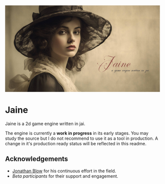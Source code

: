 ![Logo](./doc/banner.png)

# Jaine

Jaine is a 2d game engine written in jai. 

The engine is currently a **work in progress** in its early stages. 
You may study the source but I do not recommend to use it as a tool in production. 
A change in it's production ready status will be reflected in this readme.

## Acknowledgements

 - [Jonathan Blow](https://x.com/Jonathan_Blow) for his continuous effort in the field.
 - *Beta participants* for their support and engagement.